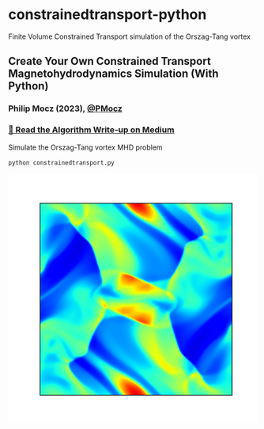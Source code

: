 # constrainedtransport-python
Finite Volume Constrained Transport simulation of the Orszag-Tang vortex

## Create Your Own Constrained Transport Magnetohydrodynamics Simulation (With Python)

### Philip Mocz (2023), [@PMocz](https://twitter.com/PMocz)

### [📝 Read the Algorithm Write-up on Medium](https://levelup.gitconnected.com/create-your-own-constrained-transport-magnetohydrodynamics-simulation-with-python-276f787f537d)

Simulate the Orszag-Tang vortex MHD problem


```
python constrainedtransport.py
```

![Simulation](./constrainedtransport.png)
